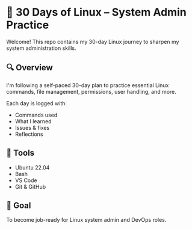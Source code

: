 
# 🐧 30 Days of Linux – System Admin Practice

Welcome! This repo contains my 30-day Linux journey to sharpen my system administration skills.

## 🔍 Overview
I'm following a self-paced 30-day plan to practice essential Linux commands, file management, permissions, user handling, and more.

Each day is logged with:
- Commands used
- What I learned
- Issues & fixes
- Reflections

## 🔧 Tools
- Ubuntu 22.04
- Bash
- VS Code
- Git & GitHub

## 🚀 Goal
To become job-ready for Linux system admin and DevOps roles.
